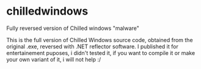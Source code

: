 # chilledwindows
Fully reversed version of Chilled windows "malware"

This is the full version of Chilled Windows source code, obtained from the original .exe, reversed with .NET reflector software. 
I published it for entertainement puposes, i didn't tested it, if you want to compile it or make your own variant of it, i will not help :/
